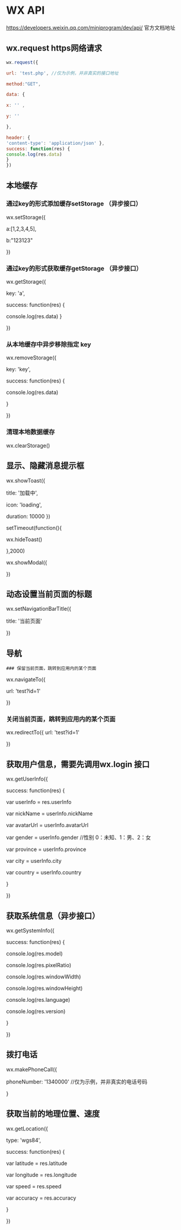 # WX API

https://developers.weixin.qq.com/miniprogram/dev/api/  官方文档地址

## wx.request https网络请求

~~~js
wx.request({

url: 'test.php', //仅为示例，并非真实的接口地址

method:"GET",

data: {

x: '' ,

y: ''

},

header: {
'content-type': 'application/json' },
success: function(res) {
console.log(res.data)
}
})
~~~





## 本地缓存

 

### 通过key的形式添加缓存setStorage （异步接口）

wx.setStorage({

a:[1,2,3,4,5],

b:"123123"

})

### 通过key的形式获取缓存getStorage （异步接口）

wx.getStorage({

key: 'a',

success: function(res) {

console.log(res.data) }

})

 ### 从本地缓存中异步移除指定 key

wx.removeStorage({

key: 'key',

success: function(res) {

console.log(res.data)

}

})

 ### 清理本地数据缓存

wx.clearStorage()

 ## 显示、隐藏消息提示框

wx.showToast({

title: '加载中',

icon: 'loading',

duration: 10000 })

setTimeout(function(){

wx.hideToast()

},2000)

wx.showModal({



})

## 动态设置当前页面的标题

wx.setNavigationBarTitle({

title: '当前页面'

})

 ## 导航

    ### 保留当前页面，跳转到应用内的某个页面

wx.navigateTo({

url: 'test?id=1'

})

### 关闭当前页面，跳转到应用内的某个页面

wx.redirectTo({ url: 'test?id=1'

})

## 获取用户信息，需要先调用wx.login 接口

wx.getUserInfo({

success: function(res) {

var userInfo = res.userInfo

var nickName = userInfo.nickName

var avatarUrl = userInfo.avatarUrl

var gender = userInfo.gender //性别 0：未知、1：男、2：女

var province = userInfo.province

var city = userInfo.city

var country = userInfo.country

}

})

## 获取系统信息（异步接口）

wx.getSystemInfo({

success: function(res) {

console.log(res.model)

console.log(res.pixelRatio)

console.log(res.windowWidth)

console.log(res.windowHeight)

console.log(res.language)

console.log(res.version)

}

})

 ## 拨打电话

wx.makePhoneCall({

phoneNumber: '1340000' //仅为示例，并非真实的电话号码

}

 

## 获取当前的地理位置、速度

wx.getLocation({

type: 'wgs84',

success: function(res) {

var latitude = res.latitude

var longitude = res.longitude

var speed = res.speed

var accuracy = res.accuracy

}

})